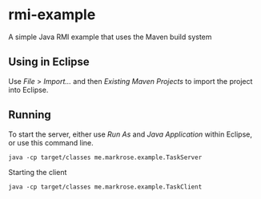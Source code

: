 # rmi-example
A simple Java RMI example that uses the Maven build system

## Using in Eclipse

Use _File_ > _Import..._ and then _Existing Maven Projects_ to import the project into Eclipse.

## Running

To start the server, either use _Run As_ and _Java Application_ within Eclipse, or use this
command line.

    java -cp target/classes me.markrose.example.TaskServer

Starting the client

    java -cp target/classes me.markrose.example.TaskClient
